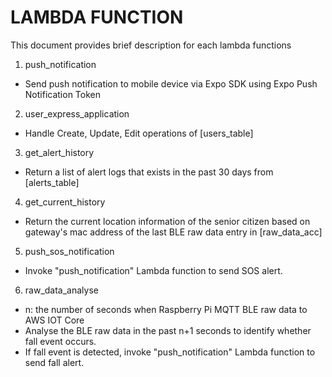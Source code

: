 # LAMBDA FUNCTION
This document provides brief description for each lambda functions

1. push_notification 
- Send push notification to mobile device via Expo SDK using Expo Push Notification Token

2. user_express_application
- Handle Create, Update, Edit operations of [users_table]

3. get_alert_history
- Return a list of alert logs that exists in the past 30 days from [alerts_table] 

4. get_current_history
- Return the current location information of the senior citizen based on gateway's mac address of the last BLE raw data entry in [raw_data_acc] 

5. push_sos_notification
- Invoke "push_notification" Lambda function to send SOS alert.

6. raw_data_analyse
- n: the number of seconds when Raspberry Pi MQTT BLE raw data to AWS IOT Core
- Analyse the BLE raw data in the past n+1 seconds to identify whether fall event occurs.
- If fall event is detected, invoke "push_notification" Lambda function to send fall alert.

